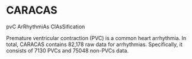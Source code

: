 # CARACAS
pvC ArRhythmiAs ClAsSification

Premature ventricular contraction (PVC) is a common heart arrhythmia. In total, CARACAS contains 82,178 raw data for arrhythmias. Specifically, it consists of 7130 PVCs and 75048 non-PVCs data.
